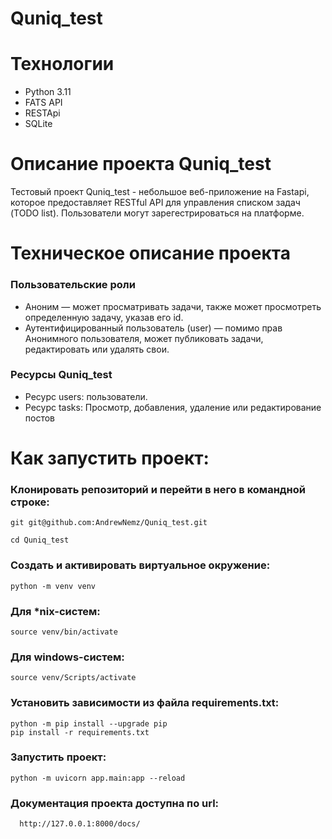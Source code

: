 # Quniq_test

# Технологии

+ Python 3.11
+ FATS API 
+ RESTApi
+ SQLite

# Описание проекта Quniq_test

Тестовый проект Quniq_test - небольшое веб-приложение на Fastapi, которое предоставляет RESTful API для управления списком задач (TODO list).
Пользователи могут зарегестрироваться на платформе.

# Техническое описание проекта

### Пользовательские роли

+ Аноним — может просматривать задачи, также может просмотреть определенную задачу, указав его id.
+ Аутентифицированный пользователь (user) — помимо прав Анонимного пользователя, может публиковать задачи, редактировать или удалять свои.
  
### Ресурсы Quniq_test

+ Ресурс users: пользователи.
+ Ресурс tasks: Просмотр, добавления, удаление или редактирование постов

# Как запустить проект:
### Клонировать репозиторий и перейти в него в командной строке:

```
git git@github.com:AndrewNemz/Quniq_test.git

cd Quniq_test
```

### Cоздать и активировать виртуальное окружение:

```
python -m venv venv
```

### Для *nix-систем:

```
source venv/bin/activate
```

### Для windows-систем:

```
source venv/Scripts/activate
```

### Установить зависимости из файла requirements.txt:

```
python -m pip install --upgrade pip
pip install -r requirements.txt
```

### Запустить проект:

```
python -m uvicorn app.main:app --reload
```

### Документация проекта доступна по url:

```
  http://127.0.0.1:8000/docs/
```
